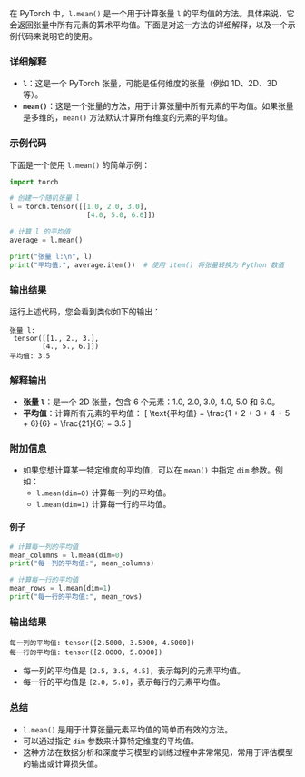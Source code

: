 在 PyTorch 中，`l.mean()` 是一个用于计算张量 `l` 的平均值的方法。具体来说，它会返回张量中所有元素的算术平均值。下面是对这一方法的详细解释，以及一个示例代码来说明它的使用。

### 详细解释

- **`l`**：这是一个 PyTorch 张量，可能是任何维度的张量（例如 1D、2D、3D 等）。
- **`mean()`**：这是一个张量的方法，用于计算张量中所有元素的平均值。如果张量是多维的，`mean()` 方法默认计算所有维度的元素的平均值。

### 示例代码

下面是一个使用 `l.mean()` 的简单示例：

```python
import torch

# 创建一个随机张量 l
l = torch.tensor([[1.0, 2.0, 3.0], 
                   [4.0, 5.0, 6.0]])

# 计算 l 的平均值
average = l.mean()

print("张量 l:\n", l)
print("平均值:", average.item())  # 使用 item() 将张量转换为 Python 数值
```

### 输出结果

运行上述代码，您会看到类似如下的输出：

```
张量 l:
 tensor([[1., 2., 3.],
        [4., 5., 6.]])
平均值: 3.5
```

### 解释输出

- **张量 `l`**：是一个 2D 张量，包含 6 个元素：1.0, 2.0, 3.0, 4.0, 5.0 和 6.0。
- **平均值**：计算所有元素的平均值：
  \[
  \text{平均值} = \frac{1 + 2 + 3 + 4 + 5 + 6}{6} = \frac{21}{6} = 3.5
  \]

### 附加信息

- 如果您想计算某一特定维度的平均值，可以在 `mean()` 中指定 `dim` 参数。例如：
  - `l.mean(dim=0)` 计算每一列的平均值。
  - `l.mean(dim=1)` 计算每一行的平均值。

#### 例子

```python
# 计算每一列的平均值
mean_columns = l.mean(dim=0)
print("每一列的平均值:", mean_columns)

# 计算每一行的平均值
mean_rows = l.mean(dim=1)
print("每一行的平均值:", mean_rows)
```

### 输出结果

```
每一列的平均值: tensor([2.5000, 3.5000, 4.5000])
每一行的平均值: tensor([2.0000, 5.0000])
```

- 每一列的平均值是 `[2.5, 3.5, 4.5]`，表示每列的元素平均值。
- 每一行的平均值是 `[2.0, 5.0]`，表示每行的元素平均值。

### 总结

- `l.mean()` 是用于计算张量元素平均值的简单而有效的方法。
- 可以通过指定 `dim` 参数来计算特定维度的平均值。
- 这种方法在数据分析和深度学习模型的训练过程中非常常见，常用于评估模型的输出或计算损失值。